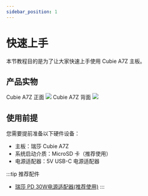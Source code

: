 ```yaml
---
sidebar_position: 1
---
```


# 快速上手

本节教程目的是为了让大家快速上手使用 Cubie A7Z 主板。

## 产品实物

<div style={{textAlign: 'center'}}>
   Cubie A7Z 正面
   <img src="/img/cubie/a7z/a7z-bottom.webp" style={{width: '100%', maxWidth: '1200px'}} />
   Cubie A7Z 背面
   <img src="/img/cubie/a7z/a7z-top.webp" style={{width: '100%', maxWidth: '1200px'}} />
</div>

## 使用前提

您需要提前准备以下硬件设备：

- 主板：瑞莎 Cubie A7Z
- 系统启动介质：MicroSD 卡（推荐使用）
- 电源适配器：5V USB-C 电源适配器

:::tip 推荐配件

- [瑞莎 PD 30W电源适配器(推荐使用)](https://radxa.com/products/accessories/power-pd-30w)
  :::
